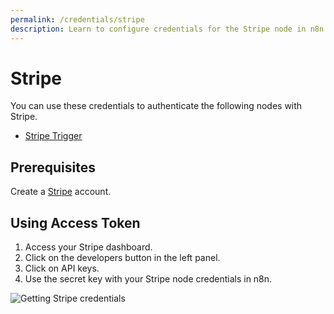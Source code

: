```yaml
---
permalink: /credentials/stripe
description: Learn to configure credentials for the Stripe node in n8n
---
```


# Stripe

You can use these credentials to authenticate the following nodes with Stripe.
- [Stripe Trigger](../../nodes-library/trigger-nodes/StripeTrigger/README.md)

## Prerequisites

Create a [Stripe](https://stripe.com/) account.

## Using Access Token

1. Access your Stripe dashboard.
2. Click on the developers button in the left panel.
3. Click on API keys.
4. Use the secret key with your Stripe node credentials in n8n.

![Getting Stripe credentials](REDACTED)
